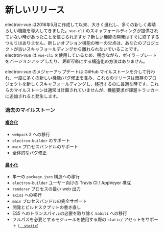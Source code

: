 # 新しいリリース

electron-vue は2016年5月に作成して以来、大きく進化し、多くの新しく素晴らしい機能を導入してきました。`vue-cli` のスキャフォールディングが提供されていない時があったことを信じられますか？新しい機能の開発はすぐに終了するつもりはありません。新しいオプション機能の唯一の欠点は、あなたのプロジェクトが古いスキャフォールディングから離れられないでいることです。electron-vue は `vue-cli` を使用しているため、残念ながら、ボイラープレートを*バージョンアップ* したり、*更新可能*にする構造化の方法はありません。

electron-vue のメジャーアップデートは GitHub マイルストーンを介して行われ、一度に多くの新しい機能/バグ修正を含み、これらのリリースは既存のプロジェクトを新しくスキャフォールディングし、[移行](/migration-guide.md)するのに最適な時です。これらのマイルストーンは通常は計画されていませんが、機能要求が課題トラッカーに追加されると発生します。

### 過去のマイルストーン

#### [複合化](https://github.com/deeprado/electron-vue-webpack5/milestone/1?closed=1)

- `webpack` 2 への移行
- `electron-builder` のサポート
- `main` プロセスバンドルのサポート
- 全体的なバグ修正

#### [最小化](https://github.com/deeprado/electron-vue-webpack5/issues/171)

- 単一の `package.json` 構造への移行
- `electron-builder` ユーザー向けの Travis CI / AppVeyor 構成
- `renderer` プロセスの最小 web 出力
- `axios` への移行
- `main` プロセスバンドルの完全サポート
- 開発とビルドスクプリトの書き直し
- ES5 へのトランスパイルの必要を取り除く `babili` への移行
- フルパスを必要とするモジュールを使用する際の `static/` アセットをサポート ([`__static`](/using-static-assets.md))
